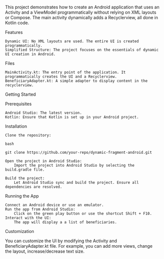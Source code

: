 This project demonstrates how to create an Android application that uses an Activity and a ViewModel programmatically without
relying on XML layouts or Compose. The main activity dynamically adds a Recyclerview, all done in Kotlin code.

Features

    Dynamic UI: No XML layouts are used. The entire UI is created programmatically.
    Simplified Structure: The project focuses on the essentials of dynamic UI creation in Android.

Files

    MainActivity.kt: The entry point of the application. It programmatically creates the UI and a Recyclerview.
    BeneficiaryAdapter.kt: A simple adapter to display content in the recyclerview.

Getting Started

Prerequisites

    Android Studio: The latest version.
    Kotlin: Ensure that Kotlin is set up in your Android project.

Installation

    Clone the repository:

    bash

    git clone https://github.com/your-repo/dynamic-fragment-android.git

    Open the project in Android Studio:
        Import the project into Android Studio by selecting the build.gradle file.

    Build the project:
        Let Android Studio sync and build the project. Ensure all dependencies are resolved.

Running the App

    Connect an Android device or use an emulator.
    Run the app from Android Studio:
        Click on the green play button or use the shortcut Shift + F10.
    Interact with the UI:
        The app will display a a list of beneficiaries.

Customization

You can customize the UI by modifying the Activity and BeneficiaryAdapter.kt file. For example, you can add more views, change the layout, increase/decrease text size.